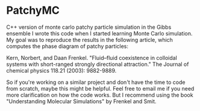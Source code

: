 # PatchyMC
C++ version of monte carlo patchy particle simulation in the Gibbs ensemble
I wrote this code when I started learning Monte Carlo simulation. My goal was to reproduce the results in the following article, which computes the phase diagram of patchy particles:

Kern, Norbert, and Daan Frenkel. "Fluid–fluid coexistence in colloidal systems with short-ranged strongly directional attraction." The Journal of chemical physics 118.21 (2003): 9882-9889.

So if you're working on a similar project and don't have the time to code from scratch, maybe this might be helpful. Feel free to email me if you need more clarification on how the code works. But I recommend using the book "Understanding Molecular Simulations" by Frenkel and Smit. 
